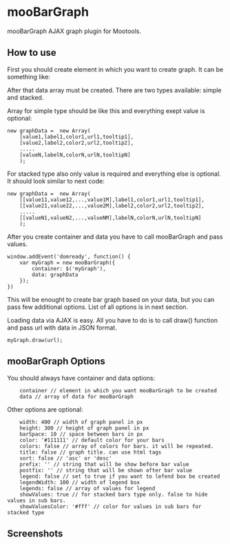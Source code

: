 mooBarGraph
===========

mooBarGraph AJAX graph plugin for Mootools.


How to use
----------

First you should create element in which you want to create graph. It can be something like:

<div id="myGraph"></div>

After that data array must be created. There are two types available: simple and stacked.

Array for simple type should be like this and everything exept value is optional:

	new graphData =  new Array(
		[value1,label1,color1,url1,tooltip1],
		[value2,label2,color2,url2,tooltip2],
		.....
		[valueN,labelN,colorN,urlN,tooltipN]
		);
		

For stacked type also only value is required and everything else is optional. It should look similar to next code:

	new graphData =  new Array(
		[[value11,value12,...,value1M],label1,color1,url1,tooltip1],
		[[value21,value22,...,value2M],label2,color2,url2,tooltip2],
		.....
		[[valueN1,valueN2,...,valueNM],labelN,colorN,urlN,tooltipN]
		);

After you create container and data you have to call mooBarGraph and pass values.

	window.addEvent('domready', function() {
	    var myGraph = new mooBarGraph({
	    	container: $('myGraph'),
	    	data: graphData
	    });
	})

This will be enought to create bar graph based on your data, but you can pass few additional options. List of all options is in next section.

Loading data via AJAX is easy. All you have to do is to call draw() function and pass url with data in JSON format.

	myGraph.draw(url);


mooBarGraph Options
-------------------

You should always have container and data options:

		container // element in which you want mooBarGraph to be created
		data // array of data for mooBarGraph
		
Other options are optional:

		width: 400 // width of graph panel in px
		height: 300 // height of graph panel in px
		barSpace: 10 // space between bars in px
		color: '#111111' // default color for your bars
		colors: false // array of colors for bars. it will be repeated.
		title: false // graph title. can use html tags 
		sort: false // 'asc' or 'desc'
		prefix: '' // string that will be show before bar value
		postfix: '' // string that will be shown after bar value
		legend: false // set to true if you want to lefend box be created
		legendWidth: 100 // width of legend box
		legends: false // array of values for legend
		showValues: true // for stacked bars type only. false to hide values in sub bars.
		showValuesColor: '#fff' // color for values in sub bars for stacked type
	


Screenshots
-----------


 